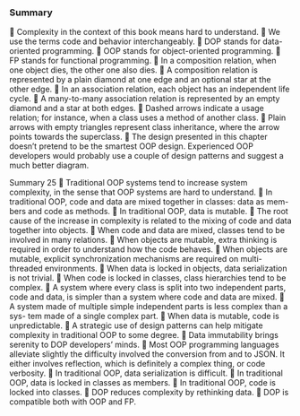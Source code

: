 ### Summary

 Complexity in the context of this book means hard to understand.
 We use the terms code and behavior interchangeably.
 DOP stands for data-oriented programming.
 OOP stands for object-oriented programming.
 FP stands for functional programming.
 In a composition relation, when one object dies, the other one also dies.
 A composition relation is represented by a plain diamond at one edge and an
optional star at the other edge.
 In an association relation, each object has an independent life cycle.
 A many-to-many association relation is represented by an empty diamond and a
star at both edges.
 Dashed arrows indicate a usage relation; for instance, when a class uses a method
of another class.
 Plain arrows with empty triangles represent class inheritance, where the arrow
points towards the superclass.
 The design presented in this chapter doesn’t pretend to be the smartest OOP
design. Experienced OOP developers would probably use a couple of design
patterns and suggest a much better diagram.

Summary 25
 Traditional OOP systems tend to increase system complexity, in the sense that
OOP systems are hard to understand.
 In traditional OOP, code and data are mixed together in classes: data as mem-
bers and code as methods.
 In traditional OOP, data is mutable.
 The root cause of the increase in complexity is related to the mixing of code
and data together into objects.
 When code and data are mixed, classes tend to be involved in many relations.
 When objects are mutable, extra thinking is required in order to understand
how the code behaves.
 When objects are mutable, explicit synchronization mechanisms are required
on multi-threaded environments.
 When data is locked in objects, data serialization is not trivial.
 When code is locked in classes, class hierarchies tend to be complex.
 A system where every class is split into two independent parts, code and data, is
simpler than a system where code and data are mixed.
 A system made of multiple simple independent parts is less complex than a sys-
tem made of a single complex part.
 When data is mutable, code is unpredictable.
 A strategic use of design patterns can help mitigate complexity in traditional
OOP to some degree.
 Data immutability brings serenity to DOP developers’ minds.
 Most OOP programming languages alleviate slightly the difficulty involved the
conversion from and to JSON. It either involves reflection, which is definitely a
complex thing, or code verbosity.
 In traditional OOP, data serialization is difficult.
 In traditional OOP, data is locked in classes as members.
 In traditional OOP, code is locked into classes.
 DOP reduces complexity by rethinking data.
 DOP is compatible both with OOP and FP.